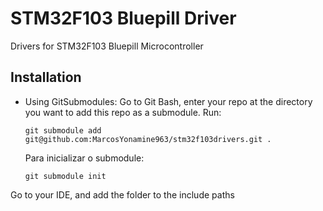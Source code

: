 # STM32F103 Bluepill Driver
Drivers for STM32F103 Bluepill Microcontroller

## Installation

* Using GitSubmodules: Go to Git Bash, enter your repo at the directory you want to add this repo as a submodule. Run:

      git submodule add git@github.com:MarcosYonamine963/stm32f103drivers.git .

  Para inicializar o submodule:

      git submodule init


Go to your IDE, and add the folder to the include paths
